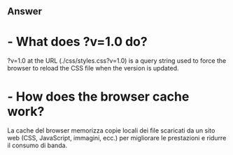 
## Answer

# - What does ?v=1.0 do? 

?v=1.0 at the URL (./css/styles.css?v=1.0) is a query string used to force the browser to reload the CSS file when the version is updated.

# - How does the browser cache work?


La cache del browser memorizza copie locali dei file scaricati da un sito web (CSS, JavaScript, immagini, ecc.) per migliorare le prestazioni e ridurre il consumo di banda.

